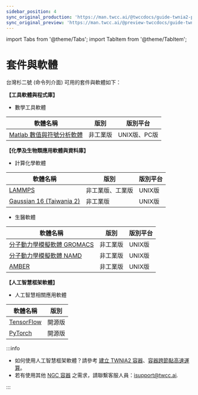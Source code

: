 ```yaml
---
sidebar_position: 4
sync_original_production: 'https://man.twcc.ai/@twccdocs/guide-twnia2-package-and-software-node-zh' 
sync_original_preview: 'https://man.twcc.ai/@preview-twccdocs/guide-twnia2-package-and-software-node-zh'
---
```


import Tabs from '@theme/Tabs';
import TabItem from '@theme/TabItem';

# 套件與軟體

台灣杉二號 (命令列介面) 可用的套件與軟體如下：


**【工具軟體與程式庫】**

- 數學工具軟體

| 軟體名稱 | 版別 | 	版別平台 |
| -------- | -------- | -------- |
| [Matlab 數值與符號分析軟體](https://iservice.nchc.org.tw/nchc_service/nchc_service_software_detail.php?diuu=c13edee6-ed57-4fed-9be1-5480b4a05302)       | 非工業版     | UNIX版、PC版     |

**【化學及生物類應用軟體與資料庫】**
 
 - 計算化學軟體

| 軟體名稱 | 版別 | 	版別平台 |
| -------- | -------- | -------- |
|  [LAMMPS](https://iservice.nchc.org.tw/nchc_service/nchc_service_software_detail.php?diuu=a0c87aa8-28aa-4155-ac7f-b140cf0de908)         | 非工業版、工業版     | UNIX版     |
|  [Gaussian 16 (Taiwania 2)](https://iservice.nchc.org.tw/nchc_service/nchc_service_software_detail.php?diuu=3f5c7a44-64c4-460b-8117-b1a4354e575e)          | 非工業版     | UNIX版     |

 - 生醫軟體

| 軟體名稱 | 版別 | 	版別平台 |
| -------- | -------- | -------- |
|  [分子動力學模擬軟體 GROMACS](https://iservice.nchc.org.tw/nchc_service/nchc_service_software_detail.php?diuu=6e03663f-b562-4bc1-8476-5e0dca7c574a)           | 非工業版     | UNIX版     |
|  [分子動力學模擬軟體 NAMD](https://iservice.nchc.org.tw/nchc_service/nchc_service_software_detail.php?diuu=17d3c4f5-e655-4143-ae6c-76d6d453b6d8)             | 非工業版     | UNIX版     |
|  [AMBER](https://iservice.nchc.org.tw/nchc_service/nchc_service_software_detail.php?diuu=867baa76-007b-485b-9ebd-63560d488cb8)               | 非工業版     | UNIX版     |


**【人工智慧框架軟體】**

- 人工智慧相關應用軟體

| 軟體名稱 | 版別 | 	
| -------- | -------- | 
|  [TensorFlow](https://iservice.nchc.org.tw/nchc_service/nchc_service_software_detail.php?diuu=717a850d-4fb6-4033-a2f8-cd0d52cdf5b8)            | 開源版     |     
|  [PyTorch](https://iservice.nchc.org.tw/nchc_service/nchc_service_software_detail.php?diuu=66a576cb-56e9-4185-a328-a2ab806b38cf)               | 開源版     |    


:::info
- 如何使用人工智慧框架軟體？請參考 [<ins>建立 TWNIA2 容器</ins>](../../tutorials/create-twnia2-containers.md)、[<ins>容器跨節點高速運算</ins>](../../tutorials/ai-benchmark-container.md)。
- 若有使用其他 [<ins>NGC 容器</ins>](https://ngc.nvidia.com/catalog/containers) 之需求，請聯繫客服人員：<ins><a href="isupport@twcc.ai"></a>isupport@twcc.ai</ins>.

:::




